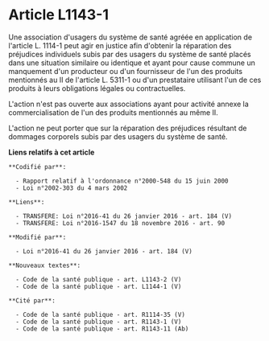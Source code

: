 # Article L1143-1

Une association d'usagers du système de santé agréée en application de l'article L. 1114-1 peut agir en justice afin
d'obtenir la réparation des préjudices individuels subis par des usagers du système de santé placés dans une situation
similaire ou identique et ayant pour cause commune un manquement d'un producteur ou d'un fournisseur de l'un des produits
mentionnés au II de l'article L. 5311-1 ou d'un prestataire utilisant l'un de ces produits à leurs obligations légales ou
contractuelles.

L'action n'est pas ouverte aux associations ayant pour activité annexe la commercialisation de l'un des produits mentionnés
au même II.

L'action ne peut porter que sur la réparation des préjudices résultant de dommages corporels subis par des usagers du système
de santé.

**Liens relatifs à cet article**

	**Codifié par**:

	  - Rapport relatif à l'ordonnance n°2000-548 du 15 juin 2000
	  - Loi n°2002-303 du 4 mars 2002

	**Liens**:

	  - TRANSFERE: Loi n°2016-41 du 26 janvier 2016 - art. 184 (V)
	  - TRANSFERE: Loi n°2016-1547 du 18 novembre 2016 - art. 90

	**Modifié par**:

	  - Loi n°2016-41 du 26 janvier 2016 - art. 184 (V)

	**Nouveaux textes**:

	  - Code de la santé publique - art. L1143-2 (V)
	  - Code de la santé publique - art. L1144-1 (V)

	**Cité par**:

	  - Code de la santé publique - art. R1114-35 (V)
	  - Code de la santé publique - art. R1143-1 (V)
	  - Code de la santé publique - art. R1143-11 (Ab)
